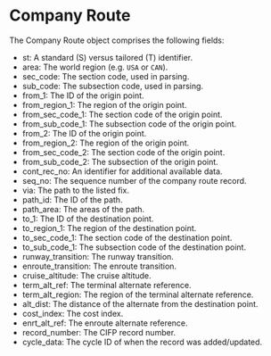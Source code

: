 # Company Route

The Company Route object comprises the following fields:

- st: A standard (S) versus tailored (T) identifier.
- area: The world region (e.g. `USA` or `CAN`).
- sec_code: The section code, used in parsing.
- sub_code: The subsection code, used in parsing.
- from_1: The ID of the origin point.
- from_region_1: The region of the origin point.
- from_sec_code_1: The section code of the origin point.
- from_sub_code_1: The subsection code of the origin point.
- from_2: The ID of the origin point.
- from_region_2: The region of the origin point.
- from_sec_code_2: The section code of the origin point.
- from_sub_code_2: The subsection of the origin point.
- cont_rec_no: An identifier for additional available data.
- seq_no: The sequence number of the company route record.
- via: The path to the listed fix.
- path_id: The ID of the path.
- path_area: The areas of the path.
- to_1: The ID of the destination point.
- to_region_1: The region of the destination point.
- to_sec_code_1: The section code of the destination point.
- to_sub_code_1: The subsection code of the destination point.
- runway_transition: The runway transition.
- enroute_transition: The enroute transition.
- cruise_altitude: The cruise altitude.
- term_alt_ref: The terminal alternate reference.
- term_alt_region: The region of the terminal alternate reference.
- alt_dist: The distance of the alternate from the destination point.
- cost_index: The cost index.
- enrt_alt_ref: The enroute alternate reference.
- record_number: The CIFP record number.
- cycle_data: The cycle ID of when the record was added/updated.
